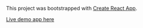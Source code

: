 This project was bootstrapped with [Create React App](https://github.com/facebook/create-react-app).

[Live demo app here](https://my-first-mini-app.web.app/)

